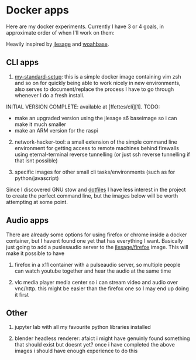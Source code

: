 # Docker apps

Here are my docker experiments. Currently I have 3 or 4 goals, in approximate order of when I'll work on them:

Heavily inspired by [jlesage][20] and [woahbase][30].

## CLI apps

1. [my-standard-setup](./dockerfiles/base.Dockerfile): this is a simple docker image containing vim zsh and so on for quickly being able to work nicely in new environments, also serves to document/replace the process I have to go through whenever I do a fresh install.

INITIAL VERSION COMPLETE: available at [ffettes/cli][1].
TODO:
* make an upgraded version using the jlesage s6 baseimage so i can make it much smaller
* make an ARM version for the raspi

2. network-hacker-tool: a small extension of the simple command line environment for getting access to remote machines behind firewalls using eternal-terminal reverse tunnelling (or just ssh reverse tunnelling if that isnt possible)

3. specific images for other small cli tasks/environments (such as for python/javascript)

Since I discovered GNU stow and [dotfiles][11] I have less interest in the project to create the perfect command line, but the images below will be worth attempting at some point.

## Audio apps

There are already some options for using firefox or chrome inside a docker container, but I havent found one yet that has everything I want. Basically just going to add a puslesaudio server to the [jlesage/firefox][21] image. This will make it possible to have

1. firefox in a x11 container with a pulseaudio server, so multiple people can watch youtube together and hear the audio at the same time

2. vlc media player media center so i can stream video and audio over vnc/http. this might be easier than the firefox one so I may end up doing it first


## Other

1. jupyter lab with all my favourite python libraries installed

2. blender headless renderer: afaict i might have genuinly found something that should exist but doesnt yet? once i have completed the above images i should have enough experience to do this

[10]: https://hub.docker.com/r/ffettes/cli
[11]: https://github.com/fergusfettes/dotfiles

[20]: https://github.com/jlesage
[21]: https://hub.docker.com/r/jlesage/firefox

[30]: https://github.com/woahbase
